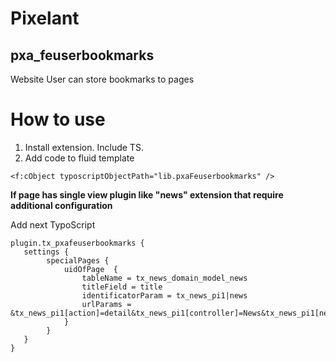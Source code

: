 # Pixelant
## pxa_feuserbookmarks

Website User can store bookmarks to pages

# How to use
1. Install extension. Include TS.
2. Add code to fluid template

```fluid
<f:cObject typoscriptObjectPath="lib.pxaFeuserbookmarks" />
```

**If page has single view plugin like "news" extension that require additional configuration**

Add next TypoScript

```typo3_typoscript
plugin.tx_pxafeuserbookmarks {
   settings {
        specialPages {
            uidOfPage  {
                tableName = tx_news_domain_model_news
                titleField = title
                identificatorParam = tx_news_pi1|news
                urlParams = &tx_news_pi1[action]=detail&tx_news_pi1[controller]=News&tx_news_pi1[news]=###IDENTIFICATOR###
            }
        }
   }
}
```
